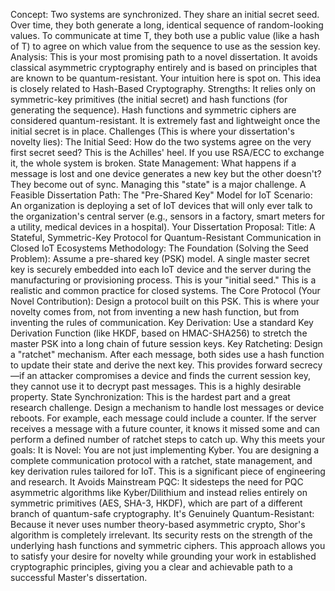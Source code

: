 Concept: Two systems are synchronized. They share an initial secret seed. Over time, they both generate a long, identical sequence of random-looking values. To communicate at time T, they both use a public value (like a hash of T) to agree on which value from the sequence to use as the session key.
Analysis: This is your most promising path to a novel dissertation. It avoids classical asymmetric cryptography entirely and is based on principles that are known to be quantum-resistant. Your intuition here is spot on. This idea is closely related to Hash-Based Cryptography.
Strengths:
It relies only on symmetric-key primitives (the initial secret) and hash functions (for generating the sequence). Hash functions and symmetric ciphers are considered quantum-resistant.
It is extremely fast and lightweight once the initial secret is in place.
Challenges (This is where your dissertation's novelty lies):
The Initial Seed: How do the two systems agree on the very first secret seed? This is the Achilles' heel. If you use RSA/ECC to exchange it, the whole system is broken.
State Management: What happens if a message is lost and one device generates a new key but the other doesn't? They become out of sync. Managing this "state" is a major challenge.
A Feasible Dissertation Path: The "Pre-Shared Key" Model for IoT
Scenario: An organization is deploying a set of IoT devices that will only ever talk to the organization's central server (e.g., sensors in a factory, smart meters for a utility, medical devices in a hospital).
Your Dissertation Proposal:
Title: A Stateful, Symmetric-Key Protocol for Quantum-Resistant Communication in Closed IoT Ecosystems
Methodology:
The Foundation (Solving the Seed Problem): Assume a pre-shared key (PSK) model. A single master secret key is securely embedded into each IoT device and the server during the manufacturing or provisioning process. This is your "initial seed." This is a realistic and common practice for closed systems.
The Core Protocol (Your Novel Contribution): Design a protocol built on this PSK. This is where your novelty comes from, not from inventing a new hash function, but from inventing the rules of communication.
Key Derivation: Use a standard Key Derivation Function (like HKDF, based on HMAC-SHA256) to stretch the master PSK into a long chain of future session keys.
Key Ratcheting: Design a "ratchet" mechanism. After each message, both sides use a hash function to update their state and derive the next key. This provides forward secrecy—if an attacker compromises a device and finds the current session key, they cannot use it to decrypt past messages. This is a highly desirable property.
State Synchronization: This is the hardest part and a great research challenge. Design a mechanism to handle lost messages or device reboots. For example, each message could include a counter. If the server receives a message with a future counter, it knows it missed some and can perform a defined number of ratchet steps to catch up.
Why this meets your goals:
It is Novel: You are not just implementing Kyber. You are designing a complete communication protocol with a ratchet, state management, and key derivation rules tailored for IoT. This is a significant piece of engineering and research.
It Avoids Mainstream PQC: It sidesteps the need for PQC asymmetric algorithms like Kyber/Dilithium and instead relies entirely on symmetric primitives (AES, SHA-3, HKDF), which are part of a different branch of quantum-safe cryptography.
It's Genuinely Quantum-Resistant: Because it never uses number theory-based asymmetric crypto, Shor's algorithm is completely irrelevant. Its security rests on the strength of the underlying hash functions and symmetric ciphers.
This approach allows you to satisfy your desire for novelty while grounding your work in established cryptographic principles, giving you a clear and achievable path to a successful Master's dissertation.

